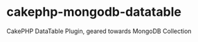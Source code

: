 cakephp-mongodb-datatable
=========================

CakePHP DataTable Plugin, geared towards MongoDB Collection
